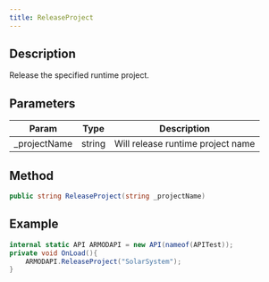 ```yaml
---
title: ReleaseProject
---
```


## Description

Release the specified runtime project.

## Parameters

| Param         | Type   | Description                       |
| ------------- | ------ | --------------------------------- |
| \_projectName | string | Will release runtime project name |

## Method

```cs
public string ReleaseProject(string _projectName)
```

## Example

```cs
internal static API ARMODAPI = new API(nameof(APITest));
private void OnLoad(){
    ARMODAPI.ReleaseProject("SolarSystem");
}
```
